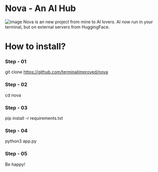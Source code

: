 # Nova - An AI Hub
![image](https://github.com/user-attachments/assets/b794b3d7-e778-4d1b-a28f-85ebdfe4fbcf)
Nova is an new project from mine to AI lovers. AI now run in your terminal, but on external servers from HuggingFace.

# How to install?
### Step - 01
git clone https://github.com/terminalimproved/nova
### Step - 02 
cd nova
### Step - 03 
pip install -r requirements.txt
### Step - 04 
python3 app.py
### Step - 05 
Be happy!
